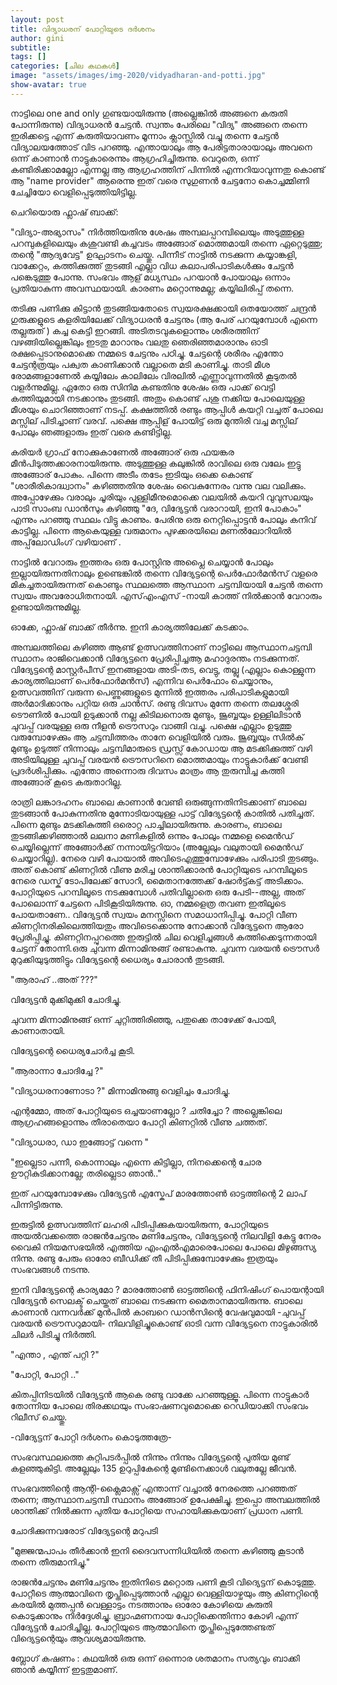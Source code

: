 ```yaml
---
layout: post
title: വിദ്യാധരന് പോറ്റിയുടെ ദര്‍ശനം
author: gini
subtitle: 
tags: []
categories: [ചില കഥകള്‍]
image: "assets/images/img-2020/vidyadharan-and-potti.jpg"
show-avatar: true
---
```


നാട്ടിലെ one and only  ഗുണ്ടയായിരുന്നു (അല്ലെങ്കില്‍ അങ്ങനെ കരുതി പോന്നിരുന്നു) വിദ്യാധരന്‍ ചേട്ടന്‍. സ്വന്തം പേരിലെ "വിദ്യ" അങ്ങനെ തന്നെ ഇരിക്കട്ടെ എന്ന് കരുതിയാവണം മൂന്നാം ക്ലാസ്സില്‍ വച്ചു തന്നെ ചേട്ടന്‍ വിദ്യാലയത്തോട്‌ വിട പറഞ്ഞു. എന്തായാലും ആ പേരിട്ടതാരായാലും അവനെ ഒന്ന് കാണാന്‍ നാട്ടുകാരെന്നും ആഗ്രഹിച്ചിരുന്നു.  വെറുതെ, ഒന്ന് കണ്ടിരിക്കാമല്ലോ എന്നല്ല ആ ആഗ്രഹത്തിന് പിന്നില്‍ എന്നറിയാവുന്നതു കൊണ്ട് ആ "name provider" ആരെന്നു ഇത് വരെ സുഗുണന്‍ ചേട്ടനോ കൊച്ചമ്മിണി ചേച്ചിയോ വെളിപ്പെടുത്തിയിട്ടില്ല. 

ചെറിയൊരു ഫ്ലാഷ് ബാക്ക്: 

"വിദ്യാ-അഭ്യാസം" നിര്‍ത്തിയതിനു ശേഷം അമ്പലപ്പറമ്പിലെയും അടുത്തുള്ള പറമ്പുകളിലെയും കശുവണ്ടി കച്ചവടം അങ്ങോര് മൊത്തമായി തന്നെ ഏറ്റെടുത്തു; തന്റെ "ആദ്യവേട്ട" ഉദ്ഘാടനം  ചെയ്തു. പിന്നീട് നാട്ടില്‍ നടക്കുന്ന കയ്യാങ്കളി, വാക്കേറ്റം, കത്തിക്കുത്ത്  തുടങ്ങി എല്ലാ വിധ കലാപരിപാടികള്‍ക്കും ചേട്ടന്‍ പങ്കെടുത്തു പോന്നു. സംഭവം ആള് മധ്യസ്ഥം പറയാന്‍ പോയാലും ഒന്നാം പ്രതിയാകുന്ന അവസ്ഥയായി. കാരണം മറ്റൊന്നുമല്ല; കയ്യിലിരിപ്പ് തന്നെ. 

തടിക്കു പണിക്കു കിട്ടാന്‍ തുടങ്ങിയതോടെ സ്വയരക്ഷക്കായി  ഒതയോത്ത്  ചന്ദ്രന്‍ ഗുരുക്കളുടെ കളരിയിലേക്ക് വിദ്യാധരന്‍ ചേട്ടനും (ആ പേര് പറയുമ്പോള്‍ എന്നെ തല്ലരുത് ) കച്ച കെട്ടി ഇറങ്ങി. അടിതടവുകളൊന്നും ശരീരത്തിന് വഴങ്ങിയില്ലെങ്കിലും ഇടതു മാറാനും വലതു ഞെരിഞ്ഞമാരാനും ഓടി രക്ഷപ്പെടാനുമൊക്കെ നമ്മടെ ചേട്ടനും പഠിച്ചു.  ചേട്ടന്റെ ശരീരം എന്തോ ചേട്ടന്റത്രയും പക്വത കാണിക്കാന്‍ വല്ലാതെ മടി കാണിച്ചു. താടി മീശ രോമങ്ങളാണേല്‍  കയ്യിലേം കാലിലേം വിരലില്‍ എണ്ണാവുന്നതില്‍ കൂടുതല്‍ വളര്‍ന്നുമില്ല. ഏതോ ഒരു സിനിമ കണ്ടതിനു ശേഷം ഒരു പാക്ക് വെട്ടി കത്തിയുമായി നടക്കാനും തുടങ്ങി. അതും കൊണ്ട്  പശു നക്കിയ പോലെയുള്ള മീശയും ചൊറിഞ്ഞാണ്  നടപ്പ്. കക്ഷത്തില്‍ രണ്ടും ആപ്പിള്‍ കയറ്റി വച്ചത് പോലെ മസ്സില് പിടിച്ചാണ് വരവ്. പക്ഷെ ആപ്പിള് പോയിട്ട് ഒരു മുന്തിരി വച്ച മസ്സില് പോലും ഞങ്ങളാരും ഇത് വരെ കണ്ടിട്ടില്ല.

കരിയര്‍ ഗ്രാഫ്  നോക്കുകാണേല്‍ അങ്ങോര് ഒരു ഫയങ്കര മീന്‍പിടുത്തക്കാരനായിരുന്നു. അടുത്തുള്ള കലുങ്കില്‍ രാവിലെ ഒരു വലേം ഇട്ടു അങ്ങോര് പോകും. പിന്നെ അടീം തടേം ഇടിയും ഒക്കെ കൊണ്ട് "ശാരീരികാദ്ധ്വാനം" കഴിഞ്ഞതിനു ശേഷം വൈകുന്നേരം വന്നു വല വലിക്കും. അപ്പോഴേക്കും വരാലും  ചൂരിയും പുള്ളിമീനുമൊക്കെ വലയില്‍ കയറി വുവുസലയും പാടി സാംബ ഡാന്‍സും കഴിഞ്ഞു "ദേ, വിദ്യേട്ടന്‍ വരാറായി, ഇനി പോകാം" എന്നും പറഞ്ഞു സ്ഥലം വിട്ടു കാണും. പേരിനു ഒരു നെറ്റിപ്പൊട്ടന്‍ പോലും കനിവ് കാട്ടില്ല. പിന്നെ ആകെയുള്ള വരുമാനം പുഴക്കരയിലെ മണല്‍ലോറിയില്‍  അപ്പ്‌ലോഡിംഗ്  വഴിയാണ് .

നാട്ടില്‍ വേറാരും ഇത്തരം ഒരു പോസ്റ്റിനു അപ്ലൈ ചെയ്യാന്‍ പോലും ഇല്ലായിരുന്നതിനാലും ഉണ്ടെങ്കില്‍ തന്നെ വിദ്യേട്ടന്റെ പെര്‍ഫോര്‍മന്‍സ് വളരെ മികച്ചതായിരുന്നത് കൊണ്ടും സ്ഥലത്തെ ആസ്ഥാന ചട്ടമ്പിയായി ചേട്ടന്‍ തന്നെ സ്വയം അവരോധിതനായി. എസ്എംഎസ് -നായി കാത്ത് നില്‍ക്കാന്‍ വേറാരും ഉണ്ടായിരുന്നുമില്ല. 

ഓക്കേ, ഫ്ലാഷ് ബാക്ക്  തീര്‍ന്നു. ഇനി കാര്യത്തിലേക്ക് കടക്കാം. 

അമ്പലത്തിലെ കഴിഞ്ഞ ആണ്ട് ഉത്സവത്തിനാണ്  നാട്ടിലെ ആസ്ഥാനചട്ടമ്പി സ്ഥാനം രാജിവെക്കാന്‍ വിദ്യേട്ടനെ പ്രേരിപ്പിച്ചആ മഹാദുരന്തം നടക്കുന്നത്. വിദ്യേട്ടന്റെ മാസ്റ്റര്‍പീസ് ഇനങ്ങളായ അടി-തട, വെട്ടു, തല്ലു (എല്ലാം കൊള്ളുന്ന കാര്യത്തിലാണ് പെര്‍ഫോര്‍മന്‍സ്) എന്നിവ പെര്‍ഫോം ചെയ്യാനും, ഉത്സവത്തിന്‌ വരുന്ന പെണ്ണുങ്ങളുടെ മുന്നില്‍ ഇത്തരം പരിപാടികളുമായി അര്‍മാദിക്കാനും പറ്റിയ ഒരു ചാന്‍സ്.  രണ്ടു ദിവസം മുന്നേ തന്നെ തലശ്ശേരി ടൌണില്‍ പോയി  ഉടുക്കാന്‍ നല്ല കിടിലനൊരു മുണ്ടും, ജൂബ്ബയും ഉള്ളിലിടാന്‍ ചുവപ്പ് വരയുള്ള ഒരു നീളന്‍ ട്രൌസറും വാങ്ങി വച്ചു. പക്ഷെ എല്ലാം ഉടുത്തു വരുമ്പോഴേക്കും ആ ചട്ടമ്പിത്തരം താനേ വെളിയില്‍ വരും. ജൂബ്ബയും സില്‍ക്‌ മുണ്ടും ഉടുത്ത് നിന്നാലും ചട്ടമ്പിമാരുടെ ഡ്രസ്സ്‌ കോഡായ ആ മടക്കിക്കുത്ത്  വഴി അടിയിലുള്ള ചുവപ്പ് വരയന്‍ ട്രൌസറിനെ മൊത്തമായും നാട്ടുകാര്‍ക്ക് വേണ്ടി പ്രദര്‍ശിപ്പിക്കും. എന്തോ അന്നൊരു ദിവസം മാത്രം ആ തുരുമ്പിച്ച കത്തി അങ്ങോര് കൂടെ കരുതാറില്ല. 

രാത്രി ലങ്കാദഹനം ബാലെ കാണാന്‍ വേണ്ടി ഒരുങ്ങുന്നതിനിടക്കാണ്  ബാലെ തുടങ്ങാന്‍ പോകുന്നതിനു മുന്നോടിയായുള്ള പാട്ട് വിദ്യേട്ടന്റെ കാതില്‍ പതിച്ചത്. പിന്നെ മുണ്ടും മടക്കികുത്തി ഒരൊറ്റ പാച്ചിലായിരുന്നു. കാരണം, ബാലെ തുടങ്ങിക്കഴിഞ്ഞാല്‍ ലലനാ മണികളില്‍ ഒന്നും പോലും നമ്മളെ മൈന്‍ഡ് ചെയ്യില്ലെന്ന്  അങ്ങോര്‍ക്ക് നന്നായിട്ടറിയാം (അല്ലേലും വലുതായി മൈന്‍ഡ് ചെയ്യാറില്ല). നേരെ വഴി പോയാല്‍ അവിടെഎത്തുമ്പോഴേക്കും പരിപാടി തുടങ്ങും. അത് കൊണ്ട് കിണറ്റില്‍ വീണു മരിച്ച ശാന്തിക്കാരന്‍ പോറ്റിയുടെ പറമ്പിലൂടെ നേരെ ഡസ്ക് ടോപിലേക്ക് സോറി, മൈതാനത്തേക്ക്‌ ഷോര്‍ട്ട്കട്ട്‌ അടിക്കാം. പോറ്റിയുടെ പറമ്പിലൂടെ നടക്കുമ്പോള്‍ പതിവില്ലാതെ ഒരു പേടി--അല്ല, അത് പോലൊന്ന് ചേട്ടനെ പിടികൂടിയിരുന്നു. ഓ, നമ്മളെത്ര തവണ ഇതിലൂടെ പോയതാണേ.. വിദ്യേട്ടന്‍ സ്വയം മനസ്സിനെ സമാധാനിപ്പിച്ചു. പോറ്റി വീണ കിണറ്റിനരികിലെത്തിയതും അവിടെക്കൊന്നു നോക്കാന്‍ വിദ്യേട്ടനെ ആരോ പ്രേരിപ്പിച്ചു. കിണറ്റിനപ്പുറത്തെ ഇരുട്ടില്‍ ചില വെളിച്ചങ്ങള്‍ കത്തിക്കെടുന്നതായി ചേട്ടന് തോന്നി.ഒരു ചുവന്ന മിന്നാമിനുങ്ങ്  രണ്ടാകുന്നു. ചുവന്ന വരയന്‍ ട്രൌസര്‍ മുറുക്കിയുടുത്തിട്ടും വിദ്യേട്ടന്റെ ധൈര്യം ചോരാന്‍ തുടങ്ങി. 

"ആരാഹ് ..അത്  ???" 

വിദ്യേട്ടന്‍ മുക്കിമുക്കി ചോദിച്ചു.

ചുവന്ന മിന്നാമിനുങ്ങ് ഒന്ന് ചുറ്റിത്തിരിഞ്ഞു, പതുക്കെ താഴേക്ക് പോയി, കാണാതായി. 

വിദ്യേട്ടന്റെ ധൈര്യചോര്‍ച്ച കൂടി. 

"ആരാന്നാ ചോദിച്ചേ ?"

"വിദ്യാധരനാണോടാ ?" മിന്നാമിനുങ്ങു വെളിച്ചം  ചോദിച്ചു.

എന്റമ്മോ, അത് പോറ്റിയുടെ ഒച്ചയാണല്ലോ ? ചതിച്ചോ ? അല്ലെങ്കിലെ ആഗ്രഹങ്ങളൊന്നും തീരാതെയാ പോറ്റി കിണറ്റില്‍ വീണു ചത്തത്. 

"വിദ്യാധരാ, ഡാ ഇങ്ങോട്ട് വന്നെ "

"ഇല്ലെടാ പന്നീ, കൊന്നാലും എന്നെ കിട്ടില്ലാ, നിനക്കെന്റെ ചോര ഊറ്റികുടിക്കാനല്ലേ; തരില്ലെടാ ഞാന്‍.."

ഇത് പറയുമ്പോഴേക്കും വിദ്യേട്ടന്‍ എസ്കേപ് മാരത്തോണ്‍ ഓട്ടത്തിന്റെ 2 ലാപ്‌ പിന്നിട്ടിരുന്നു.

ഇരുട്ടില്‍ ഉത്സവത്തിന്‌ ലഹരി പിടിപ്പിക്കുകയായിരുന്ന, പോറ്റിയുടെ അയല്‍വക്കത്തെ രാജന്‍ചേട്ടനും  മണിചേട്ടനും, വിദ്യേട്ടന്റെ നിലവിളി കേട്ടു നേരം വൈകി നിയമസഭയില്‍ എത്തിയ എംഎല്‍എമാരെപോലെ  പോലെ മിഴുങ്ങസ്യ നിന്നു. രണ്ടു പേരും ഓരോ  ബീഡിക്ക് തീ പിടിപ്പിക്കുമ്പോഴേക്കും ഇത്രയും  സംഭവങ്ങള്‍ നടന്നു. 

ഇനി വിദ്യേട്ടന്റെ കാര്യമോ ? മാരത്തോണ്‍ ഓട്ടത്തിന്റെ ഫിനിഷിംഗ് പൊയന്റായി വിദ്യേട്ടന്‍ സെലക്ട്‌  ചെയ്തത് ബാലെ നടക്കുന്ന മൈതാനമായിരുന്നു. ബാലെ കാണാന്‍ വന്നവര്‍ക്ക് മുന്‍പില്‍ കാബറെ ഡാന്‍സിന്റെ വേഷവുമായി -ചുവപ്പ് വരയന്‍ ട്രൌസറുമായി- നിലവിളിച്ചുകൊണ്ട് ഓടി വന്ന വിദ്യേട്ടനെ നാട്ടുകാരില്‍ ചിലര്‍ പിടിച്ചു നിര്‍ത്തി.

"എന്താ , എന്ത് പറ്റി ?"

"പോറ്റി, പോറ്റി .."

കിതപ്പിനിടയില്‍ വിദ്യേട്ടന്‍ ആകെ രണ്ടു വാക്കേ പറഞ്ഞുള്ളൂ. പിന്നെ നാട്ടുകാര്‍ തോന്നിയ പോലെ തിരക്കഥയും സംഭാഷണവുമൊക്കെ റെഡിയാക്കി സംഭവം റിലീസ് ചെയ്തു.  

-വിദ്യേട്ടന്  പോറ്റി ദര്‍ശനം കൊടുത്തത്രേ-

സംഭവസ്ഥലത്തെ കുറ്റിപടര്‍പ്പില്‍ നിന്നും  നിന്നും വിദ്യേട്ടന്റെ പുതിയ മുണ്ട് കളഞ്ഞുകിട്ടി. അല്ലേലും 135 ഉറുപ്പികേന്റെ  മുണ്ടിനെക്കാള്‍  വലുതല്ലേ ജീവന്‍. 

സംഭവത്തിന്റെ ആന്റി-ക്ലൈമാക്സ് എന്താന്ന് വച്ചാല്‍ നേരത്തെ പറഞ്ഞത് തന്നെ; ആസ്ഥാനചട്ടമ്പി സ്ഥാനം അങ്ങോര് ഉപേക്ഷിച്ചു. ഇപ്പൊ അമ്പലത്തില്‍ ശാന്തിക്ക് നില്‍ക്കുന്ന പുതിയ പോറ്റിയെ സഹായിക്കുകയാണ് പ്രധാന പണി.

ചോദിക്കുന്നവരോട് വിദ്യേട്ടന്റെ മറുപടി 

"മുജ്ജന്മപാപം തീര്‍ക്കാന്‍ ഇനി ദൈവസന്നിധിയില്‍ തന്നെ കഴിഞ്ഞു കൂടാന്‍ തന്നെ തീരുമാനിച്ചു."

രാജന്‍ചേട്ടനും  മണിചേട്ടനും ഇതിനിടെ മറ്റൊരു പണി കൂടി വിദ്യെട്ടന് കൊടുത്തു. പോറ്റീടെ ആത്മാവിനെ തൃപ്തിപ്പെടുത്താന്‍ എല്ലാ വെള്ളിയാഴ്ചയും ആ കിണറ്റിന്റെ കരയില്‍ മുത്തപ്പന്‍ വെള്ളാട്ടം നടത്താനും ഓരോ കോഴിയെ കുരുതി കൊടുക്കാനും നിര്‍ദ്ദേശിച്ചു. ബ്രാഹ്മണനായ പോറ്റിക്കെന്തിന്നാ കോഴി എന്ന് വിദ്യേട്ടന്‍ ചോദിച്ചില്ല. പോറ്റിയുടെ ആത്മാവിനെ തൃപ്തിപ്പെടുത്തേണ്ടത്  വിദ്യെട്ടന്റെയും ആവശ്യമായിരുന്നു. 

ബ്ലോഗ്‌ കഷണം : കഥയില്‍ ഒരു ഒന്ന് ഒന്നൊര ശതമാനം സത്യവും ബാക്കി ഞാന്‍ കയ്യീന്ന് ഇട്ടതുമാണ്.